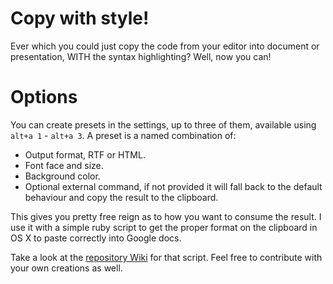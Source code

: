 # Copy with style!

Ever which you could just copy the code from your editor into document or
presentation, WITH the syntax highlighting? Well, now you can!

# Options

You can create presets in the settings, up to three of them, available using `alt+a 1` - `alt+a 3`. A preset is a named combination of:
 * Output format, RTF or HTML.
 * Font face and size.
 * Background color.
 * Optional external command, if not provided it will fall back to the default behaviour and copy the result to the clipboard.

This gives you pretty free reign as to how you want to consume the result. I use it with a simple ruby script to get the proper format on the clipboard in OS X to paste correctly into Google docs.

Take a look at the [repository Wiki](https://github.com/my-codeworks/copy-with-style/wiki) for that script. Feel free to contribute with your own creations as well.
